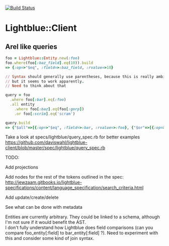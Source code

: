 [![Build Status](https://travis-ci.org/jturel/lightblue-client.svg?branch=master)](https://travis-ci.org/jturel/lightblue-client)
# Lightblue::Client

## Arel like queries
```ruby
foo = Lightblue::Entity.new(:foo)
foo.where(foo[:baz_field].eq(10)).build
=> {:op=>"$eq", :field=>:baz_field, :rvalue=>10}

// Syntax should generally use parentheses, because this is really ambiguous, 
// but it seems to work apparently. 
// Need to think about that

query = foo
  .where foo[:bar].eq(:foo)
  .all entity
    .where foo[:baz].eq(foo[:gorp])
    .or foo[:scrim].eq('scram')

query.build
=> {"$all"=>[{:op=>"$eq", :field=>:bar, :rvalue=>:foo}, {"$or"=>[{:op=>"$eq", :field=>:baz, :rfield=>:gorp}, {:op=>"$eq", :field=>:scrim, :rvalue=>"scram"}]}]}
```

Take a look at specs/lightblue/query_spec.rb for better examples
https://github.com/daviswahl/lightblue-client/blob/master/spec/lightblue/query_spec.rb

TODO: 

Add projections

Add nodes for the rest of the tokens outlined in the spec: http://jewzaam.gitbooks.io/lightblue-specifications/content/language_specification/search_criteria.html

Add update/create/delete

See what can be done with metadata

Entities are currently arbitrary. They could be linked to a schema, although I'm not sure if it would benefit the AST.  
I don't fully understand how Lightblue does field comparisons (can you compare foo_entity[:field] to bar_entity[:field] ?). Need to experiment with this and consider some kind of join syntax. 
